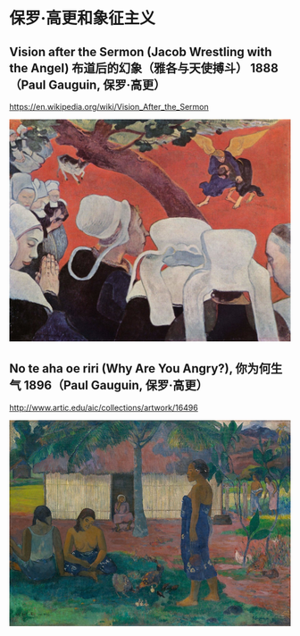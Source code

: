 # 保罗·高更和象征主义

## Vision after the Sermon (Jacob Wrestling with the Angel) 布道后的幻象（雅各与天使搏斗） 1888（Paul Gauguin,  保罗·高更） 

https://en.wikipedia.org/wiki/Vision_After_the_Sermon

![img](./figures/04-13-vision-after-the-sermon.jpg)

## No te aha oe riri (Why Are You Angry?), 你为何生气 1896（Paul Gauguin,  保罗·高更） 

http://www.artic.edu/aic/collections/artwork/16496

![img](./figures/04-14-why-are-you-angry.jpg)

